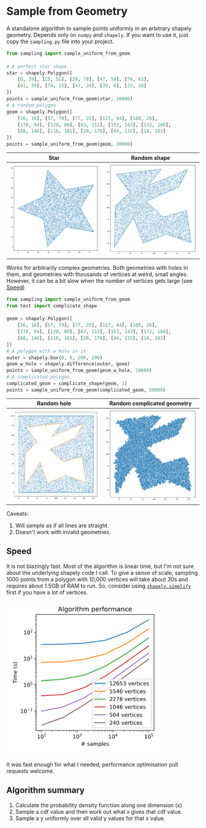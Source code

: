 # Sample from Geometry

A standalone algorithm to sample points uniformly in an arbitrary shapely geometry. Depends only on `numpy` and `shapely`. If you want to use it, just copy the `sampling.py` file into your project.

```python
from sampling import sample_uniform_from_geom

# A perfect star shape
star = shapely.Polygon([
    [0, 39], [25, 51], [29, 78], [47, 58], [74, 63],
    [61, 39], [74, 15], [47, 20], [29, 0], [25, 28]
])
points = sample_uniform_from_geom(star, 10000)
# A random polygon
geom = shapely.Polygon([
    [16, 16], [57, 79], [77, 25], [127, 44], [180, 26],
    [170, 94], [120, 80], [83, 113], [153, 143], [172, 180],
    [88, 146], [116, 181], [20, 170], [49, 132], [18, 103]
])
points = sample_uniform_from_geom(geom, 10000)
```


Star                                    | Random shape
:--------------------------------------:|:--------------------------------------:
<img src='./img/star.png' width=300 />  | <img src='./img/random_simple.png' width=300 />

Works for arbitrarily complex geometries. Both geometries with holes in them, and geometries with thousands of vertices at weird, small angles. However, it can be a bit slow when the number of vertices gets large (see [Speed](#speed))

```python
from sampling import sample_uniform_from_geom
from test import complicate_shape

geom = shapely.Polygon([
    [16, 16], [57, 79], [77, 25], [127, 44], [180, 26],
    [170, 94], [120, 80], [83, 113], [153, 143], [172, 180],
    [88, 146], [116, 181], [20, 170], [49, 132], [18, 103]
])
# A polygon with a hole in it
outer = shapely.box(0, 0, 200, 200)
geom_w_hole = shapely.difference(outer, geom)
points = sample_uniform_from_geom(geom_w_hole, 10000)
# A complicated polygon
complicated_geom = complicate_shape(geom, 1)
points = sample_uniform_from_geom(complicated_geom, 50000)
```

Random hole                                | Random complicated geometry
:-----------------------------------------:|:------------------------------------------------:
<img src='./img/as_hole.png' width=300 />  | <img src='./img/random_complex.png' width=300 />


Caveats:
1. Will sample as if all lines are straight.
2. Doesn't work with invalid geometries.

## Speed

It is not blazingly fast. Most of the algorithm is linear time, but I'm not sure about the underlying shapely code I call. To give a sense of scale, sampling 1000 points from a polygon with 10,000 vertices will take about 30s and requires about 1.5GB of RAM to run. So, consider using [`shapely.simplify`](https://shapely.readthedocs.io/en/latest/reference/shapely.simplify.html) first if you have a lot of vertices.

<img src='./img/timing.png' alt='A performance graph' width=400 />

It was fast enough for what I needed; performance optimisation pull requests welcome.

## Algorithm summary

1. Calculate the probability density function along one dimension (x)
2. Sample a cdf value and then work out what x gives that cdf value.
3. Sample a y uniformly over all valid y values for that x value.
